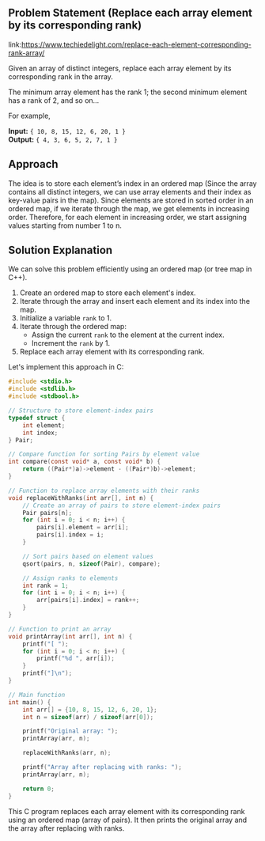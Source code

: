## Problem Statement (Replace each array element by its corresponding rank) 

link:https://www.techiedelight.com/replace-each-element-corresponding-rank-array/

Given an array of distinct integers, replace each array element by its corresponding rank in the array.

The minimum array element has the rank 1; the second minimum element has a rank of 2, and so on…

For example,

**Input:**  `{ 10, 8, 15, 12, 6, 20, 1 }`  
**Output:** `{ 4, 3, 6, 5, 2, 7, 1 }`

## Approach

The idea is to store each element’s index in an ordered map (Since the array contains all distinct integers, we can use array elements and their index as key-value pairs in the map). Since elements are stored in sorted order in an ordered map, if we iterate through the map, we get elements in increasing order. Therefore, for each element in increasing order, we start assigning values starting from number 1 to n.

## Solution Explanation

We can solve this problem efficiently using an ordered map (or tree map in C++).

1. Create an ordered map to store each element's index.
2. Iterate through the array and insert each element and its index into the map.
3. Initialize a variable `rank` to 1.
4. Iterate through the ordered map:
   - Assign the current `rank` to the element at the current index.
   - Increment the `rank` by 1.
5. Replace each array element with its corresponding rank.

Let's implement this approach in C:

```c
#include <stdio.h>
#include <stdlib.h>
#include <stdbool.h>

// Structure to store element-index pairs
typedef struct {
    int element;
    int index;
} Pair;

// Compare function for sorting Pairs by element value
int compare(const void* a, const void* b) {
    return ((Pair*)a)->element - ((Pair*)b)->element;
}

// Function to replace array elements with their ranks
void replaceWithRanks(int arr[], int n) {
    // Create an array of pairs to store element-index pairs
    Pair pairs[n];
    for (int i = 0; i < n; i++) {
        pairs[i].element = arr[i];
        pairs[i].index = i;
    }

    // Sort pairs based on element values
    qsort(pairs, n, sizeof(Pair), compare);

    // Assign ranks to elements
    int rank = 1;
    for (int i = 0; i < n; i++) {
        arr[pairs[i].index] = rank++;
    }
}

// Function to print an array
void printArray(int arr[], int n) {
    printf("[ ");
    for (int i = 0; i < n; i++) {
        printf("%d ", arr[i]);
    }
    printf("]\n");
}

// Main function
int main() {
    int arr[] = {10, 8, 15, 12, 6, 20, 1};
    int n = sizeof(arr) / sizeof(arr[0]);

    printf("Original array: ");
    printArray(arr, n);

    replaceWithRanks(arr, n);

    printf("Array after replacing with ranks: ");
    printArray(arr, n);

    return 0;
}
```

This C program replaces each array element with its corresponding rank using an ordered map (array of pairs). It then prints the original array and the array after replacing with ranks.
